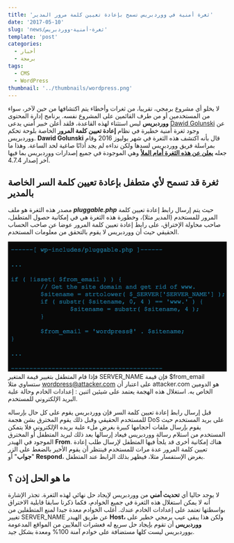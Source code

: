 ```yaml
---
title: 'ثغرة أمنية في ووردبريس تسمح بإعادة تعيين كلمة مرور المدير'
date: '2017-05-10'
slug: 'news/ثغرة-أمنية-ووردبريس'
template: 'post'
categories:
  - أخبار
  - برمجة
tags:
  - CMS
  - WordPress
thumbnail: '../thumbnails/wordpress.png'
---
```


لا يخلو أي مشروع برمجي، تقريبا، من ثغرات وأخطاء يتم اكتشافها من حين لآخر، سواء من المستخدمين أو من طرف القائمين على المشروع نفسه. برنامج إدارة المحتوى **ووردبريس** ليس استثناء لهذه القاعدة، فلقد أعلن خبير أمني يدعى [Dawid Golunski](https://twitter.com/dawid_golunski) عن وجود ثغرة أمنية خطيرة في نظام **إعادة تعيين كلمة المرور** الخاصة بلوحة تحكم ووردبريس. **Dawid Golunski** قال بأنه اكتشف هذه الثغرة في شهر يوليوز 2016 وقام بمراسلة فريق ووردبريس لسدها ولكن نداءه لم يجد أذانًا صاغية لحد الساعة. وهذا ما جعله [**يعلن عن هذه الثغرة أمام الملأ**](https://exploitbox.io/vuln/WordPress-Exploit-4-7-Unauth-Password-Reset-0day-CVE-2017-8295.html) وهي الموجودة في جميع إصدارات ووردبريس بما فيها آخر إصدار 4.7.4.

## ثغرة قد تسمح لأي متطفل بإعادة تعيين كلمة السر الخاصة بالمدير

مصدر هذه الثغرة هو ملف **_pluggable.php_** حيث يتم إرسال رابط إعادة تعيين كلمة المرور للمستخدم (المدير مثلا)، وخطورة هذه الثغرة هي في إمكانية حصول المتطفل، صاحب محاولة الإختراق، على رابط إعادة تعيين كلمة المرور عوضا عن صاحب الحساب الحقيقي حيث أن ووردبريس لا يقوم بالتحقق من معلومات المستخدم.

[![](../images/wordpress-pluggable-file.png)](../images/wordpress-pluggable-file.png) فإذا قام المتطفل بتغيير قيمة المتغير SERVER_NAME فإن قيمة \$from_email  ستساوي مثلا wordpress@attacker.com على اعتبار أن attacker.com هو الدومين الخاص به. استغلال هذه الهجمة يعتمد على شيئين اثنين : إعدادات الخادم وحالة علبة البريد الإلكتروني للمستخدم.

قبل إرسال رابط إعادة تعيين كلمة السر فإن ووردبريس يقوم على كل حال بإرساله للمستخدم الحقيقي وقبل ذلك يقوم المخترق بشن هجمة DoS على بريد المستخدم حيث يقوم بإرسال ملفات أحجامها كبيرة بغرض ملء علبة بريده الإلكتروني فلا يتمكن المستخدم من استلام رسالة ووردبريس فيعاد إرسالها بعد ذلك لبريد المتطفل أو المخترق الموجود في الهيدر **From**. هناك إمكانية أخرى قد يلجأ فيها المتطفل لإرسال طلب إعادة تعيين كلمة المرور عدة مرات للمستخدم فينتظر أن يقوم الأخير بالضغط على الزر "**جواب**" أو **Respond**، بغرض الإستفسار مثلا، فيظهر بذلك الرابط عند المتطفل.

## ما هو الحل إذن ؟

لا يوجد حاليا أي **تحديث أمني** من ووردبريس لإيجاد حل نهائي لهذه الثغرة. تجذر الإشارة أنه لا يمكن استغلال هذه الثغرة في جميع الخوادم، فكما ذكرنا سابقا قابلية الاختراق بواسطتها تعتمد على إعدادات الخادم عندك. أغلب الخوادم معدة جيدا لمنع المتطفلين من تغيير SERVER_NAME عن طريق الهيدر **Host،** ولكن هذا يبقى عيب برمجي خطير على **ووردبريس** أن تقوم بإيجاد حل سريع له فعشرات الملايين من المواقع المدعومة بووردبريس ليست كلها مستضافة على خوادم آمنة 100% ومعدة بشكل جيد.
